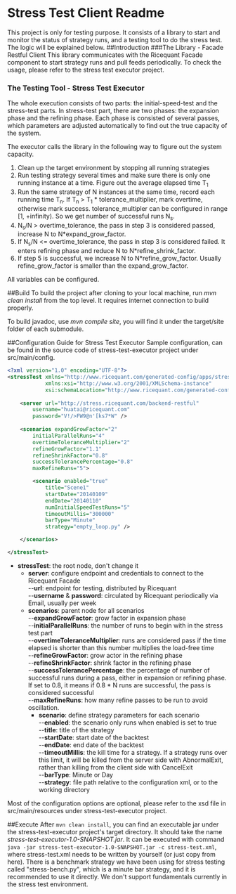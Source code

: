 # Stress Test Client Readme
This project is only for testing purpose. It consists of a library to start and monitor the status of strategy runs, and a testing tool to do the stress test. The logic will be explained below.
##Introduction
###The Library - Facade Restful Client
This library communicates with the Ricequant Facade component to start strategy runs and pull feeds periodically. To check the usage, please refer to the stress test executor project.
### The Testing Tool - Stress Test Executor
The whole execution consists of two parts: the initial-speed-test and the stress-test parts. In stress-test part, there are two phases: the expansion phase and the refining phase. Each phase is consisted of several passes, which parameters are adjusted automatically to find out the true capacity of the system.

The executor calls the library in the following way to figure out the system capacity. 

 1. Clean up the target environment by stopping all running strategies
 2. Run testing strategy several times and make sure there is only one running instance at a time. Figure out the average elapsed time T<sub>1</sub>
 3. Run the same strategy of N instances at the same time, record each running time T<sub>n</suB>. If T<sub>n</sub> > T<sub>1</sub> * tolerance_multiplier, mark overtime, otherwise mark success. tolerance_multipler can be configured in range [1, +infinity). So we get number of successful runs N<sub>s</sub>.
 4. N<sub>s</sub>/N > overtime_tolerance, the pass in step 3 is considered passed, increase N to N*expand_grow_factor.
 5. If N<sub>s</sub>/N <= overtime_tolerance, the pass in step 3 is considered failed. It enters refining phase and reduce N to N*refine_shrink_factor.
 6. If step 5 is successful, we increase N to N*refine_grow_factor. Usually refine_grow_factor is smaller than the expand_grow_factor.

All variables can be configured.

##Build
To build the project after cloning to your local machine, run *mvn clean install* from the top level. It requires internet connection to build properly.

To build javadoc, use *mvn compile site*, you will find it under the target/site folder of each submodule.

##Configuration Guide for Stress Test Executor
Sample configuration, can be found in the source code of stress-test-executor project under src/main/config.
```xml
<?xml version="1.0" encoding="UTF-8"?>
<stressTest xmlns="http://www.ricequant.com/generated-config/apps/stress-test"
            xmlns:xsi="http://www.w3.org/2001/XMLSchema-instance"
            xsi:schemaLocation="http://www.ricequant.com/generated-config/apps/stress-test facade-client.xsd">
	
	<server url="http://stress.ricequant.com/backend-restful" 
		username="huatai@ricequant.com" 
		password="V!/>FW9@n'[ks7*W" />
	
	<scenarios expandGrowFactor="2" 
		initialParallelRuns="4" 
		overtimeToleranceMultiplier="2" 
		refineGrowFactor="1.1" 
		refineShrinkFactor="0.8" 
		successTolerancePercentage="0.8"
		maxRefineRuns="5">

		<scenario enabled="true" 
			title="Scene1"
			startDate="20140109"
			endDate="20140110"
			numInitialSpeedTestRuns="5"
			timeoutMillis="300000"
			barType="Minute"
			strategy="empty_loop.py" />

	</scenarios>

</stressTest>

```
* **stressTest**: the root node, don't change it
  * **server**: configure endpoint and credentials to connect to the Ricequant Facade<br/>
   --**url**: endpoint for testing, distributed by Ricequant<br/>
   --**username** & **password**: circulated by Ricequant periodically via Email, usually per week<br/>
  * **scenarios**: parent node for all scenarios<br/>
   --**expandGrowFactor**: grow factor in expansion phase<br/>
   --**initialParallelRuns**: the number of runs to begin with in the stress test part<br/>
   --**overtimeToleranceMultiplier**: runs are considered pass if the time elapsed is shorter than this number multiplies the load-free time<br/>
   --**refineGrowFactor**: grow actor in the refining phase<br/>
   --**refineShrinkFactor**: shrink factor in the refining phase<br/>
   --**successTolerancePercentage**: the percentage of number of successful runs during a pass, either in expansion or refining phase. If set to 0.8, it means if 0.8 * N runs are successful, the pass is considered successful<br/>
   --**maxRefineRuns**: how many refine passes to be run to avoid oscillation.<br/>
	   * **scenario**: define strategy parameters for each scenario<br/>
	   --**enabled**: the scenario only runs when enabled is set to true<br/>
	   --**title**: title of the strategy<br/>
	   --**startDate**: start date of the backtest<br/>
	   --**endDate**: end date of the backtest<br/>
		--**timeoutMillis**: the kill time for a strategy. If a strategy runs over this limit, it will be killed from the server side with AbnormalExit, rather than killing from the client side with CancelExit<br/>
	   --**barType**: Minute or Day<br/>
	   --**strategy**: file path relative to the configuration xml, or to the working directory
	   
Most of the configuration options are optional, please refer to the xsd file in src/main/resources under stress-test-executor project.

##Execute
After ```mvn clean install```, you can find an executable jar under the stress-test-executor project's target directory. It should take the name *stress-test-executor-1.0-SNAPSHOT.jar*. It can be executed with command ```java -jar stress-test-executor-1.0-SNAPSHOT.jar -c stress-test.xml```, where stress-test.xml needs to be written by yourself (or just copy from here). There is a benchmark strategy we have been using for stress testing called "stress-bench.py", which is a minute bar strategy, and it is recommended to use it directly. We don't support fundamentals currently in the stress test environment.
